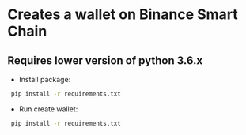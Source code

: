 # Creates a wallet on Binance Smart Chain

## Requires lower version of python 3.6.x

- Install package:
```bash
 pip install -r requirements.txt
```

- Run create wallet:
```bash
 pip install -r requirements.txt
```
